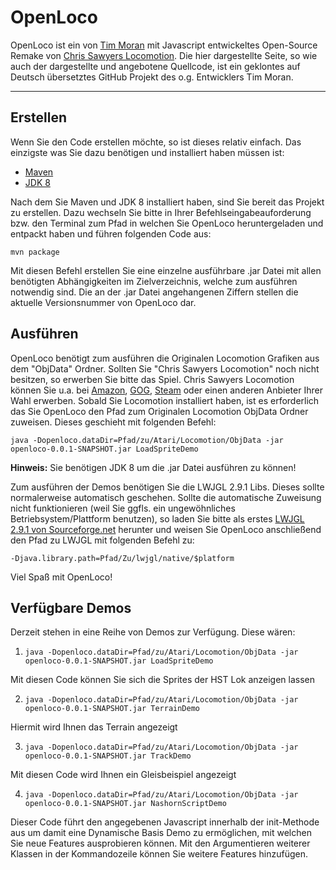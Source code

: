 OpenLoco
========
OpenLoco ist ein von [Tim Moran](https://github.com/mr-tim/openloco) mit Javascript entwickeltes Open-Source Remake von [Chris Sawyers Locomotion](https://de.wikipedia.org/wiki/Chris_Sawyer%E2%80%99s_Locomotion). Die hier dargestellte Seite, so wie auch der dargestellte und angebotene Quellcode, ist ein geklontes auf Deutsch übersetztes GitHub Projekt des o.g. Entwicklers Tim Moran. 


----------


Erstellen
--------
Wenn Sie den Code erstellen möchte, so ist dieses relativ einfach. Das einzigste was Sie dazu benötigen und installiert haben müssen ist:

 - [Maven](https://maven.apache.org/download.cgi)
 - [JDK 8](http://www.oracle.com/technetwork/java/javase/downloads/jdk8-downloads-2133151.html)

Nach dem Sie Maven und JDK 8 installiert haben, sind Sie bereit das Projekt zu erstellen. Dazu wechseln Sie bitte in Ihrer Befehlseingabeauforderung bzw. den Terminal zum Pfad in welchen Sie OpenLoco heruntergeladen und entpackt haben und führen folgenden Code aus:

    mvn package

Mit diesen Befehl erstellen Sie eine einzelne ausführbare .jar Datei mit allen benötigten Abhängigkeiten im Zielverzeichnis, welche zum ausführen notwendig sind. Die an der .jar Datei angehangenen Ziffern stellen die aktuelle Versionsnummer von OpenLoco dar.

Ausführen
-------

OpenLoco benötigt zum ausführen die Originalen Locomotion Grafiken aus dem "ObjData" Ordner. Sollten Sie "Chris Sawyers Locomotion" noch nicht besitzen, so erwerben Sie bitte das Spiel. Chris Sawyers Locomotion können Sie u.a. bei [Amazon](https://www.amazon.de/s/ref=nb_sb_noss_2?__mk_de_DE=%C3%85M%C3%85%C5%BD%C3%95%C3%91&url=search-alias=aps&field-keywords=Chris%20Sawyers%20Locomotion), [GOG](https://www.gog.com/game/chris_sawyers_locomotion), [Steam](http://store.steampowered.com/app/356430/?l=german) oder einen anderen Anbieter Ihrer Wahl erwerben. Sobald Sie Locomotion installiert haben, ist es erforderlich das Sie OpenLoco den Pfad zum Originalen Locomotion ObjData Ordner zuweisen. Dieses geschieht mit folgenden Befehl:

    java -Dopenloco.dataDir=Pfad/zu/Atari/Locomotion/ObjData -jar openloco-0.0.1-SNAPSHOT.jar LoadSpriteDemo

**Hinweis:** Sie benötigen JDK 8 um die .jar Datei ausführen zu können!

Zum ausführen der Demos benötigen Sie die LWJGL 2.9.1 Libs. Dieses sollte normalerweise automatisch geschehen. Sollte die automatische Zuweisung nicht funktionieren (weil Sie ggfls. ein ungewöhnliches Betriebsystem/Plattform benutzen), so laden Sie bitte als erstes [LWJGL 2.9.1 von Sourceforge.net](http://sourceforge.net/projects/java-game-lib/files/Official%20Releases/LWJGL%202.9.1/) herunter und weisen Sie OpenLoco anschließend den Pfad zu LWJGL mit folgenden Befehl zu:

    -Djava.library.path=Pfad/Zu/lwjgl/native/$platform

Viel Spaß mit OpenLoco!

Verfügbare Demos
---------------
Derzeit stehen in eine Reihe von Demos zur Verfügung. Diese wären:

 1. `java -Dopenloco.dataDir=Pfad/zu/Atari/Locomotion/ObjData -jar openloco-0.0.1-SNAPSHOT.jar LoadSpriteDemo`

Mit diesen Code können Sie sich die Sprites der HST Lok anzeigen lassen

 2. `java -Dopenloco.dataDir=Pfad/zu/Atari/Locomotion/ObjData -jar openloco-0.0.1-SNAPSHOT.jar TerrainDemo`
 
Hiermit wird Ihnen das Terrain angezeigt 

 3. `java -Dopenloco.dataDir=Pfad/zu/Atari/Locomotion/ObjData -jar openloco-0.0.1-SNAPSHOT.jar TrackDemo`

Mit diesen Code wird Ihnen ein Gleisbeispiel angezeigt

 4. `java -Dopenloco.dataDir=Pfad/zu/Atari/Locomotion/ObjData -jar openloco-0.0.1-SNAPSHOT.jar NashornScriptDemo`

Dieser Code führt den angegebenen Javascript innerhalb der init-Methode aus um damit eine Dynamische Basis Demo zu ermöglichen, mit welchen Sie neue Features ausprobieren können. Mit den Argumentieren weiterer Klassen in der Kommandozeile können Sie weitere Features hinzufügen.
